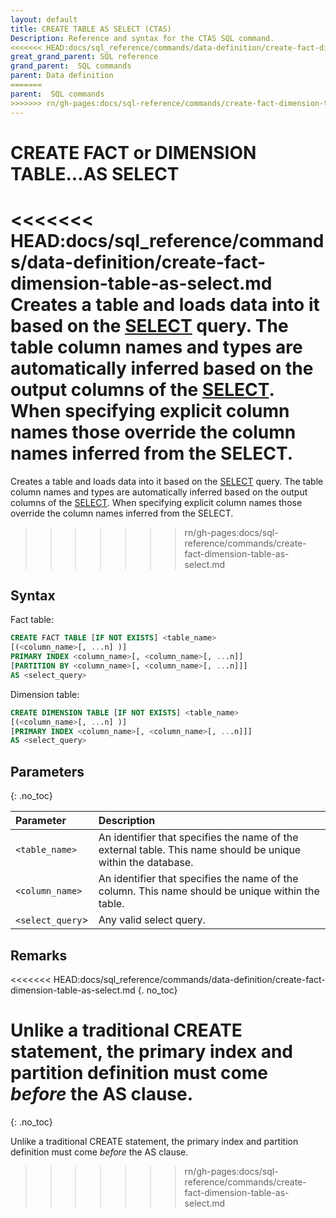 ```yaml
---
layout: default
title: CREATE TABLE AS SELECT (CTAS)
Description: Reference and syntax for the CTAS SQL command.
<<<<<<< HEAD:docs/sql_reference/commands/data-definition/create-fact-dimension-table-as-select.md
great_grand_parent: SQL reference
grand_parent:  SQL commands
parent: Data definition
=======
parent:  SQL commands
>>>>>>> rn/gh-pages:docs/sql-reference/commands/create-fact-dimension-table-as-select.md
---
```


# CREATE FACT or DIMENSION TABLE...AS SELECT

<<<<<<< HEAD:docs/sql_reference/commands/data-definition/create-fact-dimension-table-as-select.md
Creates a table and loads data into it based on the [SELECT](../queries/select.md) query. The table column names and types are automatically inferred based on the output columns of the [SELECT](../queries/select.md). When specifying explicit column names those override the column names inferred from the SELECT.
=======
Creates a table and loads data into it based on the [SELECT](./select.md) query. The table column names and types are automatically inferred based on the output columns of the [SELECT](./select.md). When specifying explicit column names those override the column names inferred from the SELECT.
>>>>>>> rn/gh-pages:docs/sql-reference/commands/create-fact-dimension-table-as-select.md

## Syntax

Fact table:

```sql
CREATE FACT TABLE [IF NOT EXISTS] <table_name>
[(<column_name>[, ...n] )]
PRIMARY INDEX <column_name>[, <column_name>[, ...n]]
[PARTITION BY <column_name>[, <column_name>[, ...n]]]
AS <select_query>
```

Dimension table:

```sql
CREATE DIMENSION TABLE [IF NOT EXISTS] <table_name>
[(<column_name>[, ...n] )]
[PRIMARY INDEX <column_name>[, <column_name>[, ...n]]]
AS <select_query>
```

## Parameters 
{: .no_toc} 

| Parameter                                       | Description                                                                                                     |
| :----------------------------------------------- | :--------------------------------------------------------------------------------------------------------------- |
| `<table_name>`                                  | An identifier that specifies the name of the external table. This name should be unique within the database. |
| `<column_name>` | An identifier that specifies the name of the column. This name should be unique within the table.               |
| `<select_query`>                                | Any valid select query.                                                                                        |


## Remarks 
<<<<<<< HEAD:docs/sql_reference/commands/data-definition/create-fact-dimension-table-as-select.md
{. no_toc}

Unlike a traditional CREATE statement, the primary index and partition definition must come *before* the AS clause.
=======
{: .no_toc}

Unlike a traditional CREATE statement, the primary index and partition definition must come *before* the AS clause.
>>>>>>> rn/gh-pages:docs/sql-reference/commands/create-fact-dimension-table-as-select.md
